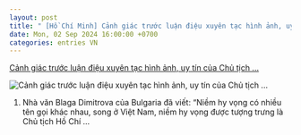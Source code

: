 ```yaml
---
layout: post
title: " [Hồ Chí Minh] Cảnh giác trước luận điệu xuyên tạc hình ảnh, uy tín của Chủ tịch ..."
date: Mon, 02 Sep 2024 16:00:00 +0700
categories: entries VN
---
```

[Cảnh giác trước luận điệu xuyên tạc hình ảnh, uy tín của Chủ tịch ...](https://hcmcpv.org.vn/tin-tuc/canh-giac-truoc-luan-dieu-xuyen-tac-hinh-anh-uy-tin-cua-chu-tich-ho-chi-minh-1491927021)

![Cảnh giác trước luận điệu xuyên tạc hình ảnh, uy tín của Chủ tịch ...](https://images.hcmcpv.org.vn/res/news/2024/09/02-09-2024-canh-giac-truoc-luan-dieu-xuyen-tac-hinh-anh-uy-tin-cua-chu-tich-ho-chi-minh-A7122FF1.png)

1. Nhà văn Blaga Dimitrova của Bulgaria đã viết: “Niềm hy vọng có nhiều tên gọi khác nhau, song ở Việt Nam, niềm hy vọng được tượng trưng là Chủ tịch Hồ Chí ...

